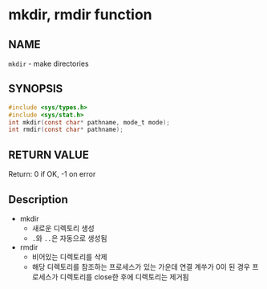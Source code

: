 # mkdir, rmdir function
## NAME
`mkdir` - make directories
## SYNOPSIS
```c
#include <sys/types.h>
#include <sys/stat.h>
int mkdir(const char* pathname, mode_t mode);
int rmdir(const char* pathname);
```
## RETURN VALUE
Return: 0 if OK, -1 on error
## Description
* mkdir
  * 새로운 디렉토리 생성
  * `.`와 `..`은 자동으로 생성됨
* rmdir
  * 비어있는 디렉토리를 삭제
  * 해당 디렉토리를 참조하는 프로세스가 있는 가운데 연결 계쑤가 0이 된 경우 프로세스가 디렉토리를 close한 후에 디렉토리는 제거됨

